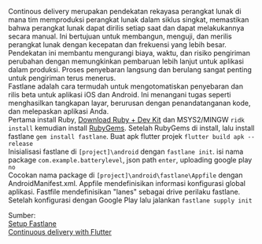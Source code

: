 Continous delivery merupakan pendekatan rekayasa perangkat lunak di mana tim memproduksi perangkat lunak dalam siklus singkat, 
memastikan bahwa perangkat lunak dapat dirilis setiap saat dan dapat melakukannya secara manual. 
Ini bertujuan untuk membangun, menguji, dan merilis perangkat lunak dengan kecepatan dan frekuensi yang lebih besar. 
Pendekatan ini membantu mengurangi biaya, waktu, dan risiko pengiriman perubahan dengan memungkinkan pembaruan lebih lanjut untuk aplikasi dalam produksi. 
Proses penyebaran langsung dan berulang sangat penting untuk pengiriman terus menerus.\
Fastlane adalah cara termudah untuk mengotomatiskan penyebaran dan rilis beta untuk aplikasi iOS dan Android. 
Ini menangani tugas seperti menghasilkan tangkapan layar, berurusan dengan penandatanganan kode, dan melepaskan aplikasi Anda.\
Pertama install Ruby, [Download Ruby + Dev Kit](https://www.ruby-lang.org/en/downloads/) dan MSYS2/MINGW `ridk install` kemudian install [RubyGems](https://rubygems.org/pages/download#formats). 
Setelah RubyGems di install, lalu install fastlane `gem install fastlane`. 
Buat apk flutter projek `flutter build apk --release`\
Inisialisasi fastlane di `[project]\android` dengan `fastlane init`. isi nama package `com.example.batterylevel`, json path `enter`, uploading google play `no`\
Cocokan nama package di `[project]\android\fastlane\Appfile` dengan AndroidManifest.xml. Appfile mendefinisikan informasi konfigurasi global aplikasi. 
Fastfile mendefinisikan "lanes" sebagai drive perilaku fastlane. Setelah konfigurasi dengan Google Play lalu jalankan `fastlane supply init`

Sumber:\
[Setup Fastlane](https://docs.fastlane.tools/)\
[Continuous delivery with Flutter](https://flutter.dev/docs/deployment/cd)

